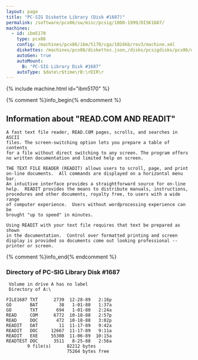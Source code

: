 ```yaml
---
layout: page
title: "PC-SIG Diskette Library (Disk #1687)"
permalink: /software/pcx86/sw/misc/pcsig/1000-1999/DISK1687/
machines:
  - id: ibm5170
    type: pcx86
    config: /machines/pcx86/ibm/5170/cga/1024kb/rev3/machine.xml
    diskettes: /machines/pcx86/diskettes.json,/disks/pcsigdisks/pcx86/diskettes.json
    autoGen: true
    autoMount:
      B: "PC-SIG Library Disk #1687"
    autoType: $date\r$time\rB:\rDIR\r
---
```


{% include machine.html id="ibm5170" %}

{% comment %}info_begin{% endcomment %}

## Information about "READ.COM AND READIT"

    A fast text file reader, READ.COM pages, scrolls, and searches in ASCII
    files. The screen-switching option lets you prepare a table of contents
    for a file without direct switching to any screen. The program offers
    no written documentation and limited help on screen.
    
    THE TEXT FILE READER (READIT) allows users to scroll, page, and print
    on-line documents.  All commands are displayed on a horizontal menu bar.
    An intuitive interface provides a straightforward source for on-line
    help.  READIT provides the means to distribute manuals, instructions,
    procedures and other documents, royalty free, to users with a wide range
    of computer experience.  Users without wordprocessing experience can be
    brought "up to speed" in minutes.
    
    Using READIT with your text file requires that text be prepared as shown
    in the documentation.  Control over formatted printing and screen
    display is provided so documents come out looking professional --
    printer or screen.
{% comment %}info_end{% endcomment %}


### Directory of PC-SIG Library Disk #1687

     Volume in drive A has no label
     Directory of A:\

    FILE1687 TXT      2739  12-28-89   2:16p
    GO       BAT        38   1-01-80   1:37a
    GO       TXT       694   1-01-80   2:24a
    READ     COM      6772  10-18-88   2:57p
    READ     DOC       472  10-18-88   3:02p
    READIT   DAT        11  11-17-89   9:42a
    READIT   DOC     12667  11-17-89   9:11a
    READIT   EXE     55308  11-06-89  10:15a
    READTEST DOC      3511   8-25-88   2:56a
            9 file(s)      82212 bytes
                           75264 bytes free
